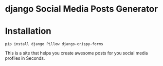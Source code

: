 # django Social Media Posts Generator

# Installation

```
pip install django Pillow django-crispy-forms
```
This is a site that helps you create awesome posts for you social media profiles in Seconds.
